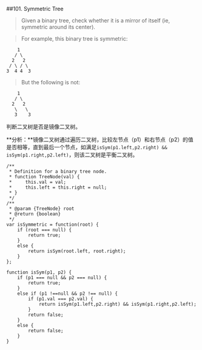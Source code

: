 ##101. Symmetric Tree
>Given a binary tree, check whether it is a mirror of itself (ie, symmetric around its center).

>For example, this binary tree is symmetric:
>
	    1
	   / \
	  2   2
	 / \ / \
	3  4 4  3

>But the following is not:
>
	    1
	   / \
	  2   2
	   \   \
	   3    3

判断二叉树是否是镜像二叉树。

**分析：**镜像二叉树通过遍历二叉树，比较左节点（p1）和右节点（p2）的值是否相等，直到最后一个节点，如满足`isSym(p1.left,p2.right) && isSym(p1.right,p2.left)`，则该二叉树是平衡二叉树。

	/**
	 * Definition for a binary tree node.
	 * function TreeNode(val) {
	 *     this.val = val;
	 *     this.left = this.right = null;
	 * }
	 */
	/**
	 * @param {TreeNode} root
	 * @return {boolean}
	 */
	var isSymmetric = function(root) {
	    if (root === null) {
	        return true;
	    }
	    else {
	        return isSym(root.left, root.right);
	    }
	};
	
	function isSym(p1, p2) {
	    if (p1 === null && p2 === null) {
	        return true;
	    }
	    else if (p1 !==null && p2 !== null) {
	        if (p1.val === p2.val) {
	            return isSym(p1.left,p2.right) && isSym(p1.right,p2.left);
	        }
	        return false;
	    }
	    else {
	        return false;
	    }
	}